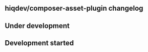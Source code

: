hiqdev/composer-asset-plugin changelog
--------------------------------------

## Under development


## Development started

